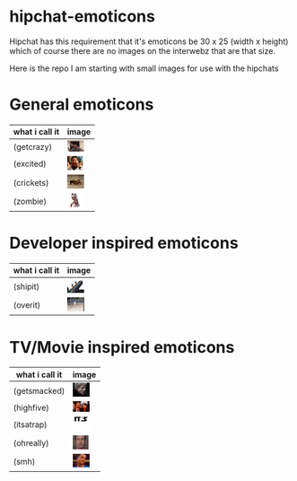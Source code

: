 hipchat-emoticons
=================
Hipchat has this requirement that it's emoticons be 30 x 25 (width x height) which of course there are no images on the interwebz that are that size.

Here is the repo I am starting with small images for use with the hipchats

General emoticons
=================

what i call it  | image
------------- | -------------
(getcrazy)  | ![getcrazy](general/get_crazy.gif) 
(excited)  | ![excited](general/excited.gif) 
(crickets)  | ![crickets](general/crickets.gif) 
(zombie)  | ![zombie](general/zombie.gif) 

Developer inspired emoticons
=================

what i call it  | image
------------- | -------------
(shipit)  | ![shipit](dev/ship_it.gif) 
(overit)  | ![overit](dev/over_it.gif) 

TV/Movie inspired emoticons
=================

what i call it  | image
------------- | -------------
(getsmacked)  | ![getsmacked](tv_n_movies/get_smacked.gif) 
(highfive)  | ![highfive](tv_n_movies/highfive.gif) 
(itsatrap)  | ![itsatrap](tv_n_movies/itsatrap.gif) 
(ohreally)  | ![ohreally](tv_n_movies/ohrly.gif) 
(smh)  | ![smh](tv_n_movies/smh.gif) 

